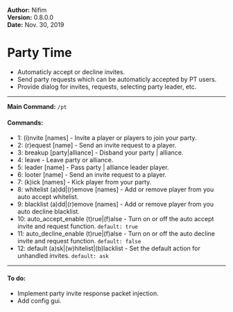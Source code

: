 **Author:** Nifim<br>
**Version:** 0.8.0.0<br>
**Date:** Nov. 30, 2019<br>

# Party Time #

* Automaticly accept or decline invites.
* Send party requests which can be automaticly accepted by PT users.
* Provide dialog for invites, requests, selecting party leader, etc.

----

**Main Command:** `/pt`

#### Commands: ####
* 1: (i)nvite [names] - Invite a player or players to join your party.
* 2: (r)equest [name] - Send an invite request to a player.
* 3: breakup [party|alliance] - Disband your party | alliance.
* 4: leave - Leave party or alliance.
* 5: leader [name] - Pass party | alliance leader player.
* 6: looter [name] - Send an invite request to a player.
* 7: (k)ick [names] - Kick player from your party.
* 8: whitelist (a)dd|(r)emove [names] - Add or remove player from you auto accept whitelist.
* 9: blacklist (a)dd|(r)emove [names] - Add or remove player from you auto decline blacklist.
* 10: auto_accept_enable (t)rue|(f)alse - Turn on or off the auto accept invite and request function. `default: true`
* 11: auto_decline_enable (t)rue|(f)alse - Turn on or off the auto decline invite and request function. `default: false`
* 12: default (a)sk|(w)hitelist|(b)lacklist - Set the default action for unhandled invites. `default: ask`

----

#### To do: ####
* Implement party invite response packet injection.
* Add config gui.
